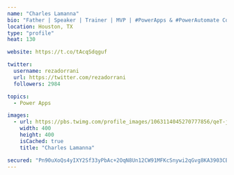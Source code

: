 ```yaml
---
name: "Charles Lamanna"
bio: "Father | Speaker | Trainer | MVP | #PowerApps & #PowerAutomate Community Super User | YouTuber Right-pointing triangle http://youtube.com/c/rezadorrani | Learn - Share - Clockwise rightwards and leftwards open circle arrows"
location: Houston, TX
type: "profile"
heat: 130

website: https://t.co/tAcqSdqguf

twitter:
  username: rezadorrani
  url: https://twitter.com/rezadorrani
  followers: 2984

topics:
  - Power Apps

images:
  - url: https://pbs.twimg.com/profile_images/1063114045270777856/qeT-jpWr_400x400.jpg
    width: 400
    height: 400
    isCached: true
    title: "Charles Lamanna"

secured: "Pn90uXoQs4yIXY2Sf33yPbAc+2OqN8Un12CW91MFKcSnywi2qGvg8KA3903CBvl9uXA9HR82M60XIqq0o/rYDh2PqZscxYiEkIFBftVUSxft84e3pSjn+O0gmwUWZ/ZioOscSdFy7s3yt5qwWnOERZZGjAgelfddBnMOtek/zwohv8LWkI4LPk+B9tn3uES1kAPckVWEhk9OpE4XFvPL+cXbf6lwGZrb4flfKHTsuWu6cplpJyI/N+sFKgZEz0bB7X+aGNKGRCWacU9s1H/rcR2BadpPMIh6uNDbUtLaOnGOhoZsuHtU4l6YI7mLm7BtkbTQd2YYvgo2YNDQcVyBDjspRV4aIjT+7hwwYdQwYwmNWTPpa/QyLt2UrkUwKchTvbyQ63IRWSk7JnaCblmBqD/jKr5mSyYTpzNpr4r+Nso=;FEQLRNbUpEZc3SV+6FXQTg=="
---
```


